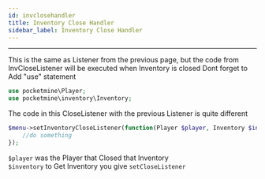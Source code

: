 ```yaml
---
id: invclosehandler
title: Inventory Close Handler
sidebar_label: Inventory Close Handler
---
```

___
This is the same as Listener from the previous page, but the code from InvCloseListener will be executed when Inventory is closed
Dont forget to Add "use" statement
```PHP
use pocketmine\Player;
use pocketmine\inventory\Inventory;
```
The code in this CloseListener with the previous Listener is quite different
```PHP
$menu->setInventoryCloseListener(function(Player $player, Inventory $inventory) : void{
    //do something
});
```
``$player`` was the Player that Closed that Inventory\
``$inventory`` to Get Inventory you give ``setCloseListener``
